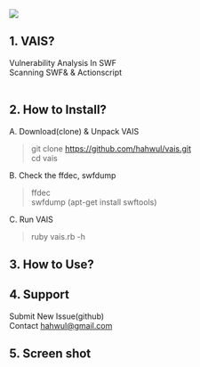 <img src="https://cloud.githubusercontent.com/assets/13212227/26788479/40adde4e-4a48-11e7-83f9-b5e4d02c5470.png">

## 1. VAIS?
Vulnerability Analysis In SWF<br>
Scanning SWF& & Actionscript <br>
<br>
 
## 2. How to Install?
A. Download(clone) & Unpack VAIS
> git clone https://github.com/hahwul/vais.git<br>
> cd vais<br>

B. Check the ffdec, swfdump<br>
> ffdec<br>
> swfdump (apt-get install swftools) <br>

C. Run VAIS<br>
> ruby vais.rb -h

## 3. How to Use?


## 4. Support
Submit New Issue(github)<br>
Contact hahwul@gmail.com
<br>

## 5. Screen shot


